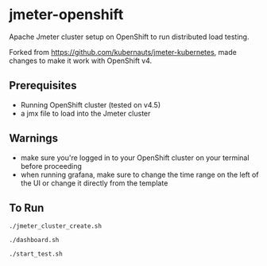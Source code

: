 # jmeter-openshift
Apache Jmeter cluster setup on OpenShift to run distributed load testing.

Forked from https://github.com/kubernauts/jmeter-kubernetes, made changes to make it work with OpenShift v4.

## Prerequisites
* Running OpenShift cluster (tested on v4.5)
* a jmx file to load into the Jmeter cluster

## Warnings
* make sure you're logged in to your OpenShift cluster on your terminal before proceeding
* when running grafana, make sure to change the time range on the left of the UI or change it directly from the template

## To Run
```
./jmeter_cluster_create.sh
```
```
./dashboard.sh
```
```
./start_test.sh
```
